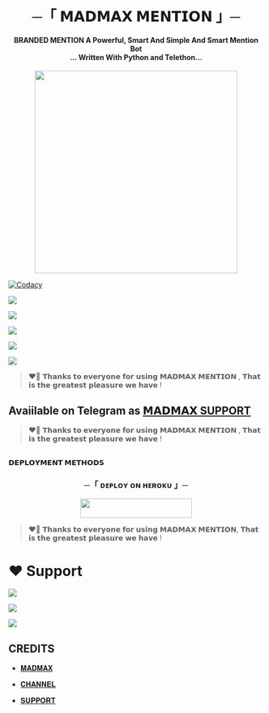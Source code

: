 <h1 align="center"><b> ─「 𝗠𝗔𝗗𝗠𝗔𝗫 𝗠𝗘𝗡𝗧𝗜𝗢𝗡 」─ </b></h1>

<h4 align="center">BRANDED MENTION A Powerful, Smart And Simple And Smart Mention Bot <br> ... Written With Python and Telethon...</h4>

<p align="center"><a href="https://t.me/BRANDEDKING82"><img src="https://telegra.ph/file/d0d884ddffbc25bf9bc2a.jpg" width="400"></a></p>

<p align="center">
    
<a href="https://app.codacy.com/manual/THEMADMAXXD/MADMAXMENTION/dashboard"> <img src="https://img.shields.io/codacy/grade/4d58f2a402b54aed8a7d95f7add45a81?color=brightgreen&logo=codacy&logoColor=green&style=for-the-badge" alt="Codacy" /></a>
    
 <a href="https://github.com/THEMADMAXXD/MADMAXMENTION"> <img src="https://img.shields.io/github/repo-size/WCGKING/BrandedXMention?color=orange&logo=github&logoColor=green&style=for-the-badge" /></a>
    
 <a href="https://github.com/WCGKING/BrandedXMention/commits/prince"> <img src="https://img.shields.io/github/last-commit/THEMADMAXXD/MADMAXMENTION?color=brown&logo=github&logoColor=green&style=for-the-badge" /></a>
   
 <a href="https://github.com/THEMADMAXXD/MADMAXMENTION/issues"> <img src="https://img.shields.io/github/issue/THEMADMAXXD/MADMAXMENTION?color=blueviolet&logo=github&logoColor=green&style=for-the-badge" /></a>
    
 <a href="https://github.com/THEMADMAXXD/MADMAXMENTION/network/members"> <img src="https://img.shields.io/github/forks/THEMADMAXXD/MADMAXMENTION?color=red&logo=github&logoColor=green&style=for-the-badge" /></a>  
    
<a href="https://pypi.org/project/Telethon/"> <img src="https://img.shields.io/pypi/v/telethon?color=yellow&label=telethon&logo=python&logoColor=green&style=for-the-badge" /></a>
</p>

> ❤️‍🔥 𝗧𝗵𝗮𝗻𝗸𝘀 𝘁𝗼 𝗲𝘃𝗲𝗿𝘆𝗼𝗻𝗲 𝗳𝗼𝗿 𝘂𝘀𝗶𝗻𝗴 𝗠𝗔𝗗𝗠𝗔𝗫 𝗠𝗘𝗡𝗧𝗜𝗢𝗡 , 𝗧𝗵𝗮𝘁 𝗶𝘀 𝘁𝗵𝗲 𝗴𝗿𝗲𝗮𝘁𝗲𝘀𝘁 𝗽𝗹𝗲𝗮𝘀𝘂𝗿𝗲 𝘄𝗲 𝗵𝗮𝘃𝗲 ! 

## Avaiilable on Telegram as [𝗠𝗔𝗗𝗠𝗔𝗫 SUPPORT](https://t.me/voiceofheart0)

> ❤️‍🔥 𝗧𝗵𝗮𝗻𝗸𝘀 𝘁𝗼 𝗲𝘃𝗲𝗿𝘆𝗼𝗻𝗲 𝗳𝗼𝗿 𝘂𝘀𝗶𝗻𝗴 𝗠𝗔𝗗𝗠𝗔𝗫 𝗠𝗘𝗡𝗧𝗜𝗢𝗡 , 𝗧𝗵𝗮𝘁 𝗶𝘀 𝘁𝗵𝗲 𝗴𝗿𝗲𝗮𝘁𝗲𝘀𝘁 𝗽𝗹𝗲𝗮𝘀𝘂𝗿𝗲 𝘄𝗲 𝗵𝗮𝘃𝗲 !

## <p align="center">
 <b>𝗗𝗘𝗣𝗟𝗢𝗬𝗠𝗘𝗡𝗧 𝗠𝗘𝗧𝗛𝗢𝗗𝗦</b>
 </p>

  <h3 align="center">
    ─「 ᴅᴇᴩʟᴏʏ ᴏɴ ʜᴇʀᴏᴋᴜ 」─
  </h3>

<p align="center"><a href="https://dashboard.heroku.com/new?template=https://github.com/THEMADMAXXD/MADMAXMENTION"> <img src="https://img.shields.io/badge/Deploy%20On%20Heroku-black?style=for-the-badge&logo=heroku" width="220" height="38.45"/></a></p>

> ❤️‍🔥 𝗧𝗵𝗮𝗻𝗸𝘀 𝘁𝗼 𝗲𝘃𝗲𝗿𝘆𝗼𝗻𝗲 𝗳𝗼𝗿 𝘂𝘀𝗶𝗻𝗴 𝗠𝗔𝗗𝗠𝗔𝗫 𝗠𝗘𝗡𝗧𝗜𝗢𝗡, 𝗧𝗵𝗮𝘁 𝗶𝘀 𝘁𝗵𝗲 𝗴𝗿𝗲𝗮𝘁𝗲𝘀𝘁 𝗽𝗹𝗲𝗮𝘀𝘂𝗿𝗲 𝘄𝗲 𝗵𝗮𝘃𝗲 !

# ❤️ Support
<a href="https://t.me/VOICEOFHEART0"><img src="https://img.shields.io/badge/Join-Telegram%20Channel-red.svg?logo=Telegram"></a>

<a href="https://t.me/SCARASSOCIATION"><img src="https://img.shields.io/badge/Join-Telegram%20Group-blue.svg?logo=telegram"></a>

<a href="https://t.me/SCARASSOCIATION"><img src="https://img.shields.io/badge/Heroku-Me%20Free cc-blue.svg?logo=telegram"></a>


## CREDITS

- [𝐌𝐀𝐃𝐌𝐀𝐗](https://t.me/ABOUT_SASHIKANT)

- [𝐂𝐇𝐀𝐍𝐍𝐄𝐋 ](https://t.me/scarassociation )

- [𝐒𝐔𝐏𝐏𝐎𝐑𝐓 ](https://t.me/VOICEOFHEART0)




